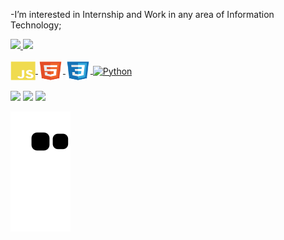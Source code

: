 -I’m interested in Internship and Work in any area of Information Technology;


 <div>
   <a href="https://github.com/jodjow">
   <img height="180em" src="https://github-readme-stats.vercel.app/api?username=jodjow&show_icons=true&theme=tokyonight&include_all_commits=true&count_private=true"/>
   <img height="180em" src="https://github-readme-stats.vercel.app/api/top-langs/?username=jodjow&layout=compact&langs_count=6&theme=tokyonight"/>

</div>
<div style="display: inline_block"><br>
  <img align="center" alt="Js" height="30" width="40" src="https://raw.githubusercontent.com/devicons/devicon/master/icons/javascript/javascript-plain.svg">
  <img align="center" alt="HTML" height="30" width="40" src="https://raw.githubusercontent.com/devicons/devicon/master/icons/html5/html5-original.svg">
  <img align="center" alt="CSS" height="30" width="40" src="https://raw.githubusercontent.com/devicons/devicon/master/icons/css3/css3-original.svg">
  <img align="center" alt="Python" height="30" width="40" src="https://cdn.jsdelivr.net/gh/devicons/devicon/icons/python/python-original.svg">
  
           
</div>
 
 <br>
 
 
 
<div> 
  <a href="https://instagram.com/jonatasilva_" target="blank"><img src="https://img.shields.io/badge/-Instagram-%23E4405F?style=for-the-badge&logo=instagram&logoColor=white" target="blank"></a>
  <a href = "mailto:jsilva.dias@hotmail.com"><img src="https://img.shields.io/badge/-outlook-lightgrey?style=for-the-badge&logo=microsoftoutlook" target="_blank"></a>
  <a href="https://www.linkedin.com/in/jodjow" target="_blank"><img src="https://img.shields.io/badge/-LinkedIn-%230077B5?style=for-the-badge&logo=linkedin&logoColor=white" target="_blank"></a> 
  
 
  ![Snake animation](https://github.com/jodjow/jodjow/blob/output/github-contribution-grid-snake.svg)

</div>
 
